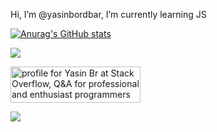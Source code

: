 Hi, I’m @yasinbordbar, I’m currently learning JS

[![Anurag's GitHub stats](https://github-readme-stats.vercel.app/api?username=yasinbordbar&count_private=true&show_icons=true&theme=nightowl)](https://github.com/anuraghazra/github-readme-stats)

![](https://www.codewars.com/users/yasinbordbar/badges/large)

<a href="https://stackoverflow.com/users/14199632/yasin-br"><img src="https://stackoverflow.com/users/flair/14199632.png?theme=dark" width="208" height="58" alt="profile for Yasin Br at Stack Overflow, Q&amp;A for professional and enthusiast programmers" title="profile for Yasin Br at Stack Overflow, Q&amp;A for professional and enthusiast programmers"></a>

![](https://komarev.com/ghpvc/?username=yasinbordbar&color=blueviolet)

